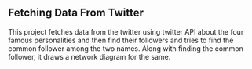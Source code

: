 ## Fetching Data From Twitter

This project fetches data from the twitter using twitter API about the four famous personalities and then find their followers and tries to find the common follower among the two names.
Along with finding the common follower, it draws a network diagram for the same.
